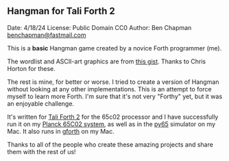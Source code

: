 ## Hangman for Tali Forth 2

Date: 4/18/24
License: Public Domain CC0
Author: Ben Chapman benchapman@fastmail.com

This is a **basic** Hangman game created by a novice Forth programmer (me).

The wordlist and ASCII-art graphics are from [this
gist](https://gist.github.com/chrishorton/8510732aa9a80a03c829b09f12e20d9c).
Thanks to Chris Horton for these.

The rest is mine, for better or worse. I tried to create a version of Hangman
without looking at any other implementations. This is an attempt to force
myself to learn more Forth. I'm sure that it's not very "Forthy" yet, but it
was an enjoyable challenge.

It's written for [Tali Forth 2](https://github.com/SamCoVT/TaliForth2) for the
65c02 processor and I have successfully run it on my [Planck 65C02
system](https://planck6502.com/ "An open-hardware, extensible 65c02-based
computer"), as well as in the [py65](https://github.com/mnaberez/py65)
simulator on my Mac.  It also runs in [gforth](https://gforth.org/) on my Mac.

Thanks to all of the people who create these amazing projects and share them
with the rest of us!


